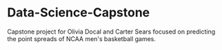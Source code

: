 # Data-Science-Capstone
Capstone project for Olivia Docal and Carter Sears focused on predicting the point spreads of NCAA men's basketball games.
